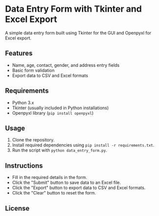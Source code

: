 # Data Entry Form with Tkinter and Excel Export

A simple data entry form built using Tkinter for the GUI and Openpyxl for Excel export.

## Features

- Name, age, contact, gender, and address entry fields
- Basic form validation
- Export data to CSV and Excel formats

## Requirements

- Python 3.x
- Tkinter (usually included in Python installations)
- Openpyxl library (`pip install openpyxl`)

## Usage

1. Clone the repository.
2. Install required dependencies using `pip install -r requirements.txt`.
3. Run the script with `python data_entry_form.py`.

## Instructions

- Fill in the required details in the form.
- Click the "Submit" button to save data to an Excel file.
- Click the "Export" button to export data to CSV and Excel formats.
- Click the "Clear" button to reset the form.

## License


